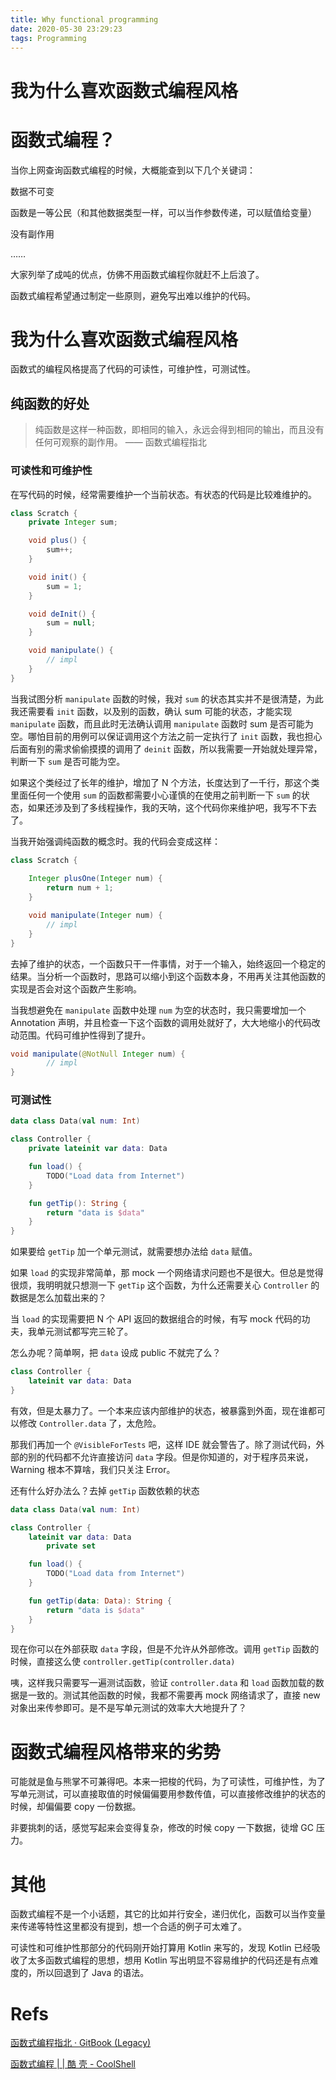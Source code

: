 ```yaml
---
title: Why functional programming
date: 2020-05-30 23:29:23
tags: Programming
---
```

# 我为什么喜欢函数式编程风格

# 函数式编程？

当你上网查询函数式编程的时候，大概能查到以下几个关键词：

数据不可变

函数是一等公民（和其他数据类型一样，可以当作参数传递，可以赋值给变量）

没有副作用

……

大家列举了成吨的优点，仿佛不用函数式编程你就赶不上后浪了。

函数式编程希望通过制定一些原则，避免写出难以维护的代码。

# 我为什么喜欢函数式编程风格

函数式的编程风格提高了代码的可读性，可维护性，可测试性。

## 纯函数的好处

> 纯函数是这样一种函数，即相同的输入，永远会得到相同的输出，而且没有任何可观察的副作用。
—— 函数式编程指北

### 可读性和可维护性

在写代码的时候，经常需要维护一个当前状态。有状态的代码是比较难维护的。

```java
class Scratch {
    private Integer sum;

    void plus() {
        sum++;
    }

    void init() {
        sum = 1;
    }

    void deInit() {
        sum = null;
    }

    void manipulate() {
        // impl
    }
}
```

当我试图分析 `manipulate` 函数的时候，我对 `sum` 的状态其实并不是很清楚，为此我还需要看 `init` 函数，以及别的函数，确认 sum 可能的状态，才能实现 `manipulate` 函数，而且此时无法确认调用 `manipulate` 函数时 sum 是否可能为空。哪怕目前的用例可以保证调用这个方法之前一定执行了 `init` 函数，我也担心后面有别的需求偷偷摸摸的调用了 `deinit` 函数，所以我需要一开始就处理异常，判断一下 `sum` 是否可能为空。

如果这个类经过了长年的维护，增加了 N 个方法，长度达到了一千行，那这个类里面任何一个使用 `sum`  的函数都需要小心谨慎的在使用之前判断一下 `sum` 的状态，如果还涉及到了多线程操作，我的天呐，这个代码你来维护吧，我写不下去了。

当我开始强调纯函数的概念时。我的代码会变成这样：

```java
class Scratch {
    
    Integer plusOne(Integer num) {
        return num + 1;
    }

    void manipulate(Integer num) {
        // impl
    }
}
```

去掉了维护的状态，一个函数只干一件事情，对于一个输入，始终返回一个稳定的结果。当分析一个函数时，思路可以缩小到这个函数本身，不用再关注其他函数的实现是否会对这个函数产生影响。

当我想避免在 `manipulate` 函数中处理 `num` 为空的状态时，我只需要增加一个 Annotation 声明，并且检查一下这个函数的调用处就好了，大大地缩小的代码改动范围。代码可维护性得到了提升。

```java
void manipulate(@NotNull Integer num) {
        // impl
}
```

### 可测试性

```kotlin
data class Data(val num: Int)

class Controller {
    private lateinit var data: Data

    fun load() {
        TODO("Load data from Internet")
    }

    fun getTip(): String {
        return "data is $data"
    }
}
```

如果要给 `getTip` 加一个单元测试，就需要想办法给 `data` 赋值。

如果 `load` 的实现非常简单，那 mock 一个网络请求问题也不是很大。但总是觉得很烦，我明明就只想测一下 `getTip` 这个函数，为什么还需要关心 `Controller` 的数据是怎么加载出来的？

当 `load` 的实现需要把 N 个 API 返回的数据组合的时候，有写 mock 代码的功夫，我单元测试都写完三轮了。

怎么办呢？简单啊，把 `data` 设成 public 不就完了么？

```kotlin
class Controller {
    lateinit var data: Data
}
```

有效，但是太暴力了。一个本来应该内部维护的状态，被暴露到外面，现在谁都可以修改 `Controller.data` 了，太危险。

那我们再加一个 `@VisibleForTests` 吧，这样 IDE 就会警告了。除了测试代码，外部的别的代码都不允许直接访问 `data` 字段。但是你知道的，对于程序员来说，Warning 根本不算啥，我们只关注 Error。

还有什么好办法么？去掉 `getTip` 函数依赖的状态

```kotlin
data class Data(val num: Int)

class Controller {
    lateinit var data: Data
        private set

    fun load() {
        TODO("Load data from Internet")
    }

    fun getTip(data: Data): String {
        return "data is $data"
    }
}
```

现在你可以在外部获取 `data` 字段，但是不允许从外部修改。调用 `getTip` 函数的时候，直接这么使 `controller.getTip(controller.data)`

咦，这样我只需要写一遍测试函数，验证 `controller.data` 和 `load` 函数加载的数据是一致的。测试其他函数的时候，我都不需要再 mock 网络请求了，直接 new 对象出来传参即可。是不是写单元测试的效率大大地提升了？

# 函数式编程风格带来的劣势

可能就是鱼与熊掌不可兼得吧。本来一把梭的代码，为了可读性，可维护性，为了写单元测试，可以直接取值的时候偏偏要用参数传值，可以直接修改维护的状态的时候，却偏偏要 copy 一份数据。

非要挑刺的话，感觉写起来会变得复杂，修改的时候 copy 一下数据，徒增 GC 压力。

# 其他

函数式编程不是一个小话题，其它的比如并行安全，递归优化，函数可以当作变量来传递等特性这里都没有提到，想一个合适的例子可太难了。

可读性和可维护性那部分的代码刚开始打算用 Kotlin 来写的，发现 Kotlin 已经吸收了太多函数式编程的思想，想用 Kotlin 写出明显不容易维护的代码还是有点难度的，所以回退到了 Java 的语法。

# Refs

[函数式编程指北 · GitBook (Legacy)](https://legacy.gitbook.com/book/llh911001/mostly-adequate-guide-chinese)

[函数式编程 | | 酷 壳 - CoolShell](https://coolshell.cn/articles/10822.html)